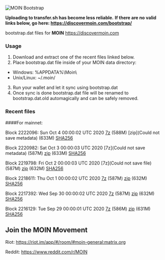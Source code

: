 ![MOIN Bootstrap](https://i.imgur.com/KjM1jMp.jpg)

**Uploading to transfer.sh has become less reliable.**
**If there are no valid links below, go here: https://discovermoin.com/bootstrap/**

bootstrap.dat files for **MOIN** https://discovermoin.com

### Usage

1. Download and extract one of the recent files linked below.
2. Place bootstrap.dat file inside of your MOIN data directory:
 - Windows: %APPDATA%\Moin\
 - Unix/Linux: ~/.moin/
3. Run your wallet and let it sync using bootstrap.dat
4. Once sync is done bootstrap.dat file will be renamed to bootstrap.dat.old automagically and can be safely removed.


### Recent files

####For mainnet:

Block 2222096: Sun Oct  4 00:00:02 UTC 2020 [7z]() (588M) [zip](Could not save metadata) (633M) [SHA256](https://transfer.sh/13iCIl/sha256.txt)

Block 2220982: Sat Oct  3 00:00:03 UTC 2020 [7z](Could not save metadata) (587M) [zip]() (633M) [SHA256]()

Block 2219798: Fri Oct  2 00:00:03 UTC 2020 [7z](Could not save file) (587M) [zip]() (632M) [SHA256]()

Block 2218611: Thu Oct  1 00:00:02 UTC 2020 [7z]() (587M) [zip]() (632M) [SHA256]()

Block 2217392: Wed Sep 30 00:00:02 UTC 2020 [7z]() (587M) [zip]() (632M) [SHA256]()

Block 2216129: Tue Sep 29 00:00:01 UTC 2020 [7z]() (586M) [zip](https://transfer.sh/12XSvP/bootstrap.dat.20200929.zip) (631M) [SHA256](https://transfer.sh/gBrur/sha256.txt)

## Join the MOIN Movement

Riot: https://riot.im/app/#/room/#moin-general:matrix.org

Reddit: https://www.reddit.com/r/MOIN
